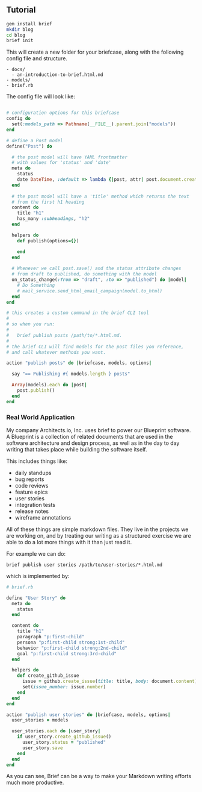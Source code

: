 ## Tutorial

```bash
gem install brief
mkdir blog
cd blog 
brief init
```

This will create a new folder for your briefcase, along with the
following config file and structure.

```
- docs/
  - an-introduction-to-brief.html.md
- models/
- brief.rb
```

The config file will look like:

```ruby

# configuration options for this briefcase
config do
  set(:models_path => Pathname(__FILE__).parent.join("models"))
end

# define a Post model
define("Post") do

  # the post model will have YAML frontmatter 
  # with values for 'status' and 'date'
  meta do
    status
    date DateTime, :default => lambda {|post, attr| post.document.created_at }
  end
  
  # the post model will have a 'title' method which returns the text
  # from the first h1 heading
  content do
    title "h1"
    has_many :subheadings, "h2"
  end

  helpers do
    def publish(options={})

    end
  end
  
  # Whenever we call post.save() and the status attribute changes
  # from draft to published, do something with the model
  on_status_change(:from => "draft", :to => "published") do |model|
    # Do Something
    # mail_service.send_html_email_campaign(model.to_html)
  end
end

# this creates a custom command in the brief CLI tool
#
# so when you run:
# 
#   brief publish posts /path/to/*.html.md.
#
# the brief CLI will find models for the post files you reference,
# and call whatever methods you want.

action "publish posts" do |briefcase, models, options|

  say "== Publishing #{ models.length } posts"

  Array(models).each do |post|
    post.publish()
  end
end
```

### Real World Application

My company Architects.io, Inc. uses brief to power our Blueprint
software.  A Blueprint is a collection of related documents that are
used in the software architecture and design process, as well as in the
day to day writing that takes place while building the software itself.

This includes things like:

- daily standups
- bug reports
- code reviews
- feature epics
- user stories
- integration tests
- release notes
- wireframe annotations

All of these things are simple markdown files.  They live in the
projects we are working on, and by treating our writing as a structured
exercise we are able to do a lot more things with it than just read it.

For example we can do:

```
brief publish user stories /path/to/user-stories/*.html.md
```

which is implemented by:

```ruby
# brief.rb

define "User Story" do
  meta do
    status
  end

  content do
    title "h1"
    paragraph "p:first-child"
    persona "p:first-child strong:1st-child"
    behavior "p:first-child strong:2nd-child"
    goal "p:first-child strong:3rd-child"
  end

  helpers do
    def create_github_issue
      issue = github.create_issue(title: title, body: document.content)
      set(issue_number: issue.number)
    end
  end
end

action "publish user stories" do |briefcase, models, options|
  user_stories = models

  user_stories.each do |user_story|
    if user_story.create_github_issue()
      user_story.status = "published"
      user_story.save
    end
  end
end
```

As you can see, Brief can be a way to make your Markdown writing efforts
much more productive. 
